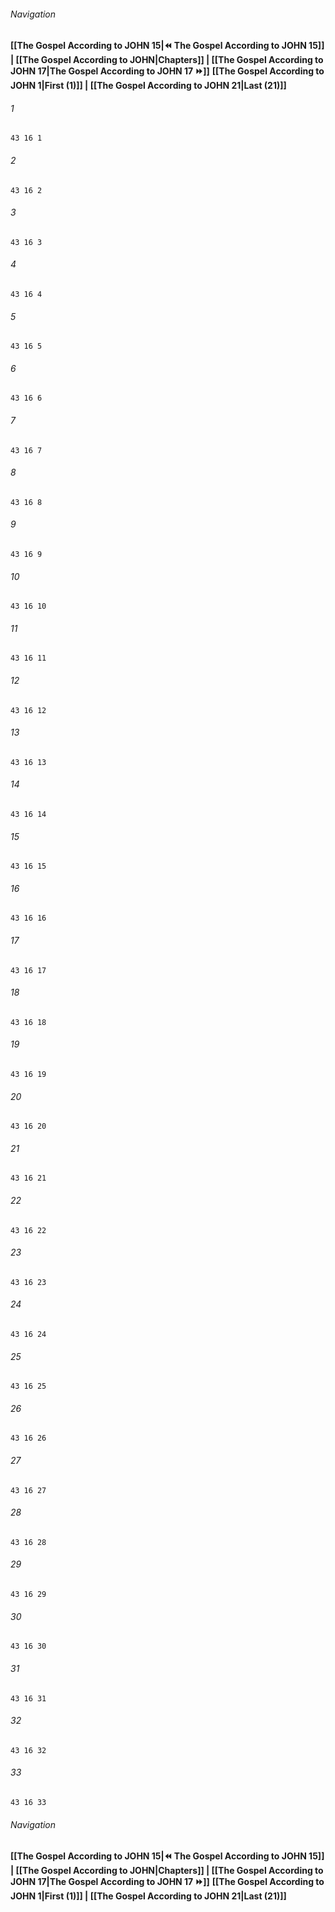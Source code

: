 
###### Navigation
**[[The Gospel According to JOHN 15|⏪ The Gospel According to JOHN 15]] | [[The Gospel According to JOHN|Chapters]] | [[The Gospel According to JOHN 17|The Gospel According to JOHN 17 ⏩]]**
**[[The Gospel According to JOHN 1|First (1)]] | [[The Gospel According to JOHN 21|Last (21)]]**

###### 1
``` verse
43 16 1 
```
###### 2
``` verse
43 16 2 
```
###### 3
``` verse
43 16 3 
```
###### 4
``` verse
43 16 4 
```
###### 5
``` verse
43 16 5 
```
###### 6
``` verse
43 16 6 
```
###### 7
``` verse
43 16 7 
```
###### 8
``` verse
43 16 8 
```
###### 9
``` verse
43 16 9 
```
###### 10
``` verse
43 16 10 
```
###### 11
``` verse
43 16 11 
```
###### 12
``` verse
43 16 12 
```
###### 13
``` verse
43 16 13 
```
###### 14
``` verse
43 16 14 
```
###### 15
``` verse
43 16 15 
```
###### 16
``` verse
43 16 16 
```
###### 17
``` verse
43 16 17 
```
###### 18
``` verse
43 16 18 
```
###### 19
``` verse
43 16 19 
```
###### 20
``` verse
43 16 20 
```
###### 21
``` verse
43 16 21 
```
###### 22
``` verse
43 16 22 
```
###### 23
``` verse
43 16 23 
```
###### 24
``` verse
43 16 24 
```
###### 25
``` verse
43 16 25 
```
###### 26
``` verse
43 16 26 
```
###### 27
``` verse
43 16 27 
```
###### 28
``` verse
43 16 28 
```
###### 29
``` verse
43 16 29 
```
###### 30
``` verse
43 16 30 
```
###### 31
``` verse
43 16 31 
```
###### 32
``` verse
43 16 32 
```
###### 33
``` verse
43 16 33 
```

###### Navigation
**[[The Gospel According to JOHN 15|⏪ The Gospel According to JOHN 15]] | [[The Gospel According to JOHN|Chapters]] | [[The Gospel According to JOHN 17|The Gospel According to JOHN 17 ⏩]]**
**[[The Gospel According to JOHN 1|First (1)]] | [[The Gospel According to JOHN 21|Last (21)]]**

